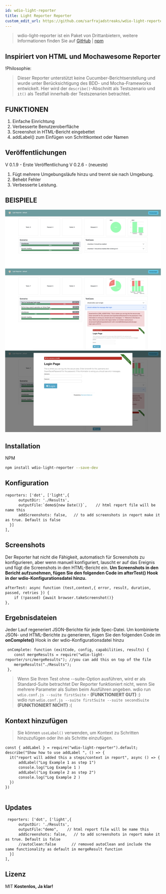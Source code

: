 ```yaml
---
id: wdio-light-reporter
title: Light Reporter Reporter
custom_edit_url: https://github.com/sarfrajadstreaks/wdio-light-reporter/edit/main/README.md
---
```



> wdio-light-reporter ist ein Paket von Drittanbietern, weitere Informationen finden Sie auf [GitHub](https://github.com/sarfrajadstreaks/wdio-light-reporter) | [npm](https://www.npmjs.com/package/wdio-light-reporter)

## Inspiriert von HTML und Mochawesome Reporter

!Philosophie:

> Dieser Reporter unterstützt keine Cucumber-Berichtserstellung und wurde unter Berücksichtigung des BDD- und Mocha-Frameworks entwickelt.
> Hier wird der `describe()`-Abschnitt als Testszenario und `it()` als Testfall innerhalb der Testszenarien betrachtet.

## FUNKTIONEN

1. Einfache Einrichtung
2. Verbesserte Benutzeroberfläche
3. Screenshot in HTML-Bericht eingebettet
4. addLabel() zum Einfügen von Schrittkontext oder Namen

## Veröffentlichungen
V 0.1.9 - Erste Veröffentlichung
V 0.2.6 - (neueste)
  1. Fügt mehrere Umgebungsläufe hinzu und trennt sie nach Umgebung.
  2. Behebt Fehler
  3. Verbesserte Leistung.

## BEISPIELE

![Example](https://github.com/sarfrajadstreaks/wdio-light-reporter/blob/main/./ReadME/example_1.png)
![Example](https://github.com/sarfrajadstreaks/wdio-light-reporter/blob/main/./ReadME/example_2.png)
![Example](https://github.com/sarfrajadstreaks/wdio-light-reporter/blob/main/./ReadME/example_3.png)

## Installation

NPM

```sh
npm install wdio-light-reporter --save-dev
```

## Konfiguration

```
reporters: ['dot', ['light',{
      outputDir: './Results',
      outputFile:`demo${new Date()}`,    // html report file will be name this 
      addScreenshots: false,   // to add screenshots in report make it as true. Default is false
  }]
],
```

## Screenshots

Der Reporter hat nicht die Fähigkeit, automatisch für Screenshots zu konfigurieren, aber wenn manuell konfiguriert, lauscht er auf das Ereignis und fügt die Screenshots in den HTML-Bericht ein.
**Um Screenshots in den Bericht aufzunehmen, fügen Sie den folgenden Code im afterTest() Hook in der wdio-Konfigurationsdatei hinzu.**

```
afterTest: async function (test,context,{ error, result, duration, passed, retries }) {
    if (!passed) {await browser.takeScreenshot()}
},
```

## Ergebnisdateien

Jeder Lauf regeneriert JSON-Berichte für jede Spec-Datei. Um kombinierte JSON- und HTML-Berichte zu generieren, fügen Sie den folgenden Code im **onComplete()** Hook in der wdio-Konfigurationsdatei hinzu

```
 onComplete: function (exitCode, config, capabilities, results) {
    const mergeResults = require("wdio-light-reporter/src/mergeResults"); //you can add this on top of the file
    mergeResults("./Results");
 },
```

> Wenn Sie Ihren Test ohne --suite-Option ausführen, wird er als Standard-Suite betrachtet
> Der Reporter funktioniert nicht, wenn Sie mehrere Parameter als Suiten beim Ausführen angeben.
> wdio run `wdio.conf.js --suite firstSuite` - **(FUNKTIONIERT GUT)** :)  
>  wdio run `wdio.conf.js --suite firstSuite --suite secondSuite` **(FUNKTIONIERT NICHT)** :(

## Kontext hinzufügen

> Sie können `useLabel()` verwenden, um Kontext zu Schritten hinzuzufügen oder ihn als Schritte einzufügen.

```
const { addLabel } = require("wdio-light-reporter").default;
describe("Show how to use addLabel ", () => {
  it("report will added this a steps/context in report", async () => {
      addLabel("Log Example 1 as step 1")
      console.log("Log Example 1 )
      addLabel("Log Example 2 as step 2")
      console.log("Log Example 2 )
  })
})


```
## Updates
```
 reporters: ['dot', ['light',{
      outputDir: './Results',
      outputFile:"demo",    // html report file will be name this 
      addScreenshots: false,   // to add screenshots in report make it as true. Default is false
      //autoClean:false       // removed autoClean and include the same functionality as default in mergeResult function
  }]
],
```
## Lizenz

MIT
**Kostenlos, Ja klar!**